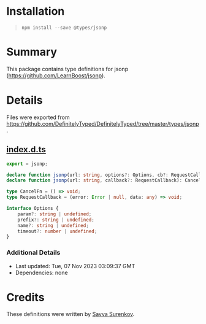 # Installation
> `npm install --save @types/jsonp`

# Summary
This package contains type definitions for jsonp (https://github.com/LearnBoost/jsonp).

# Details
Files were exported from https://github.com/DefinitelyTyped/DefinitelyTyped/tree/master/types/jsonp.
## [index.d.ts](https://github.com/DefinitelyTyped/DefinitelyTyped/tree/master/types/jsonp/index.d.ts)
````ts
export = jsonp;

declare function jsonp(url: string, options?: Options, cb?: RequestCallback): CancelFn;
declare function jsonp(url: string, callback?: RequestCallback): CancelFn;

type CancelFn = () => void;
type RequestCallback = (error: Error | null, data: any) => void;

interface Options {
    param?: string | undefined;
    prefix?: string | undefined;
    name?: string | undefined;
    timeout?: number | undefined;
}

````

### Additional Details
 * Last updated: Tue, 07 Nov 2023 03:09:37 GMT
 * Dependencies: none

# Credits
These definitions were written by [Savva Surenkov](https://github.com/surenkov).
